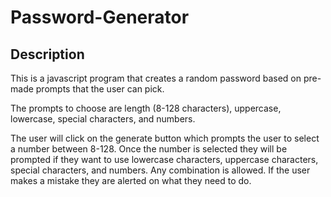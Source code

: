 # Password-Generator
## Description
This is a javascript program that creates a random password based on pre-made prompts that the user can pick. 

The prompts to choose are length (8-128 characters), uppercase, lowercase, special characters, and numbers.

The user will click on the generate button which prompts the user to select a number between 8-128. Once the number is selected they will be prompted if they want to use lowercase characters, uppercase characters, special characters, and numbers. Any combination is allowed. If the user makes a mistake they are alerted on what they need to do.
